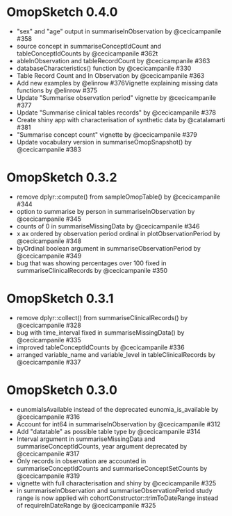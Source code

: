 # OmopSketch 0.4.0

-   "sex" and "age" output in summariseInObservation by @cecicampanile #358
-   source concept in summariseConceptIdCount and tableConceptIdCounts by @cecicampanile #362t
-   ableInObservation and tableRecordCount by @cecicampanile #363
-   databaseCharacteristics() function by @cecicampanile #330
-   Table Record Count and In Observation by @cecicampanile #363
-   Add new examples by @elinrow #376Vignette explaining missing data functions by @elinrow #375
-   Update "Summarise observation period" vignette by @cecicampanile #377
-   Update "Summarise clinical tables records" by @cecicampanile #378
-   Create shiny app with characterisation of synthetic data by @catalamarti #381
-   "Summarise concept count" vignette by @cecicampanile #379
-   Update vocabulary version in summariseOmopSnapshot() by @cecicampanile #383

# OmopSketch 0.3.2

-   remove dplyr::compute() from sampleOmopTable() by @cecicampanile #344
-   option to summarise by person in summariseInObservation by @cecicampanile #345
-   counts of 0 in summariseMissingData by @cecicampanile #346
-   x ax ordered by observation period ordinal in plotObservationPeriod by @cecicampanile #348
-   byOrdinal boolean argument in summariseObservationPeriod by @cecicampanile #349
-   bug that was showing percentages over 100 fixed in summariseClinicalRecords by @cecicampanile #350

# OmopSketch 0.3.1

-   remove dplyr::collect() from summariseClinicalRecords() by @cecicampanile #328
-   bug with time_interval fixed in summariseMissingData() by @cecicampanile #335
-   improved tableConceptIdCounts by @cecicampanile #336
-   arranged variable_name and variable_level in tableClinicalRecords by @cecicampanile #337

# OmopSketch 0.3.0

-   eunomiaIsAvailable instead of the deprecated eunomia_is_available by @cecicampanile #316
-   Account for int64 in summariseInObservation by @cecicampanile #312
-   Add "datatable" as possible table type by @cecicampanile #314
-   Interval argument in summariseMissingData and summariseConceptIdCounts, year argument deprecated by @cecicampanile #317
-   Only records in observation are accounted in summariseConceptIdCounts and summariseConceptSetCounts by @cecicampanile #319
-   vignette with full characterisation and shiny by @cecicampanile #325
-   in summariseInObservation and summariseObservationPeriod study range is now applied wih cohortConstructor::trimToDateRange instead of requireInDateRange by @cecicampanile #325
